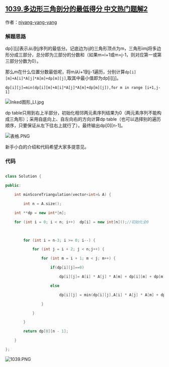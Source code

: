 ## [1039.多边形三角剖分的最低得分 中文热门题解2](https://leetcode.cn/problems/minimum-score-triangulation-of-polygon/solutions/100000/qu-jian-dong-tai-gui-hua-4ms-by-njyang-yang-yang)

作者：[njyang-yang-yang](https://leetcode.cn/u/njyang-yang-yang)

### 解题思路
dp[i][j]表示从i到j序列的最低分。记底边为ij的三角形顶点为m，三角形imj将多边形分成三部分，总分即为三部分的分数和（如果m=i+1或m=j-1，则对应第一或第三部分分数为0）。
那么m在什么位置分数最低呢，将m从i+1到j-1遍历，分别计算`dp[i][m]+A[i]*A[j]*A[m]+dp[m][j]`,取其中最小值即为dp[i][j]。
`dp[i][j]=min(dp[i][m]+A[i]*A[j]*A[m]+dp[m][j]),for m in range [i+1,j-1]`
![Inked图形_LI.jpg](https://pic.leetcode-cn.com/4995bcc09ad24872a23c0847c8e1d9993aebabc4fbdfb5ec523951736d3a405f-Inked%E5%9B%BE%E5%BD%A2_LI.jpg)

dp table只用到右上半部分，初始化相邻两元素序列结果为0（两元素序列不能构成三角形）；采用自底向上、自左向右的方向计算dp table（也可以选择别的遍历顺序，只要保证从左下往右上就行了）。最终输出dp[0][n-1]。
![表格.PNG](https://pic.leetcode-cn.com/7b5e87eae4bc9758884aa4bc3690f09e473ae6046ad29427b4a43e1ba135d602-%E8%A1%A8%E6%A0%BC.PNG)

新手小白的介绍和代码希望大家多提意见。


### 代码

```cpp
class Solution {                                                                                                                                                                                               
public:
    int minScoreTriangulation(vector<int>& A) {
        int n = A.size();
	int **dp = new int*[n];
	for (int i = 0; i < n; i++)  dp[i] = new int[n]();//初始化全0
        
        for (int i = n-3; i >= 0; i--) {
            for (int j = i + 2; j < n;j++) {
                for (int m = i + 1; m < j; m++) {
                    if(dp[i][j]==0) 
                        dp[i][j]= A[i] * A[j] * A[m] + dp[i][m] + dp[m][j];
                    else 
                        dp[i][j] = min(dp[i][j],A[i] * A[j] * A[m] + dp[i][m] + dp[m][j]);
                }
            }
        }
        return dp[0][n - 1];
    }
};
```
![1039.PNG](https://pic.leetcode-cn.com/c134adec28b56eae3092844496bd0c4a6793d046a51b10aff3ad3f16a621c37c-1039.PNG)

